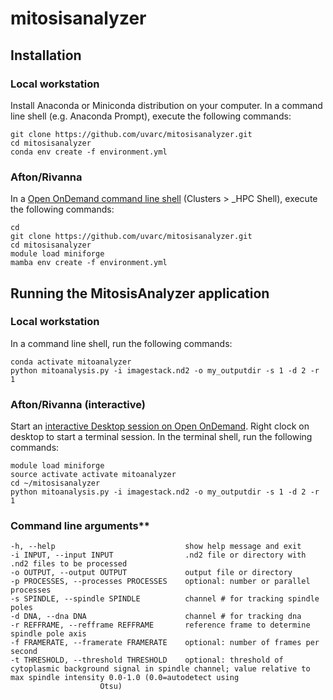 # mitosisanalyzer

## Installation 

### Local workstation

Install Anaconda or Miniconda distribution on your computer. In a command line shell (e.g. Anaconda Prompt), execute the following commands:

```
git clone https://github.com/uvarc/mitosisanalyzer.git
cd mitosisanalyzer
conda env create -f environment.yml
```

### Afton/Rivanna

In a [Open OnDemand command line shell](https://www.rc.virginia.edu/userinfo/hpc/ood/#the-dashboard) (Clusters > _HPC Shell), execute the following commands:

```
cd
git clone https://github.com/uvarc/mitosisanalyzer.git
cd mitosisanalyzer
module load miniforge
mamba env create -f environment.yml
```

## Running the MitosisAnalyzer application

### Local workstation

In a command line shell, run the following commands:
```
conda activate mitoanalyzer
python mitoanalysis.py -i imagestack.nd2 -o my_outputdir -s 1 -d 2 -r 1
```

### Afton/Rivanna (interactive)

Start an [interactive Desktop session on Open OnDemand](https://www.rc.virginia.edu/userinfo/hpc/ood/desktop/). Right clock on desktop to start a terminal session. In the terminal shell, run the following commands:
```
module load miniforge
source activate activate mitoanalyzer
cd ~/mitosisanalyzer
python mitoanalysis.py -i imagestack.nd2 -o my_outputdir -s 1 -d 2 -r 1
```

### Command line arguments**

    -h, --help                             show help message and exit
    -i INPUT, --input INPUT                .nd2 file or directory with .nd2 files to be processed
    -o OUTPUT, --output OUTPUT             output file or directory
    -p PROCESSES, --processes PROCESSES    optional: number or parallel processes
    -s SPINDLE, --spindle SPINDLE          channel # for tracking spindle poles
    -d DNA, --dna DNA                      channel # for tracking dna
    -r REFFRAME, --refframe REFFRAME       reference frame to determine spindle pole axis
    -f FRAMERATE, --framerate FRAMERATE    optional: number of frames per second
    -t THRESHOLD, --threshold THRESHOLD    optional: threshold of cytoplasmic background signal in spindle channel; value relative to max spindle intensity 0.0-1.0 (0.0=autodetect using
                        Otsu)
